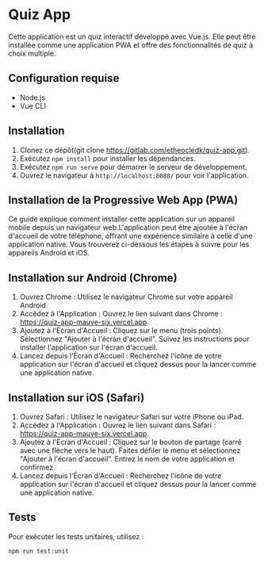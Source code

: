 # Quiz App

Cette application est un quiz interactif développé avec Vue.js. Elle peut être installée comme une application PWA et offre des fonctionnalités de quiz à choix multiple.

## Configuration requise

- Node.js
- Vue CLI

## Installation

1. Clonez ce dépôt(git clone https://gitlab.com/etheocledk/quiz-app.git).
2. Exécutez `npm install` pour installer les dépendances.
3. Exécutez `npm run serve` pour démarrer le serveur de développement.
4. Ouvrez le navigateur à `http://localhost:8080/` pour voir l'application.


## Installation de la Progressive Web App (PWA)

Ce guide explique comment installer cette application sur un appareil mobile depuis un navigateur web.L'application peut être ajoutée à l'écran d'accueil de votre téléphone, offrant une expérience similaire à celle d'une application native. Vous trouverez ci-dessous les étapes à suivre pour les appareils Android et iOS.

## Installation sur Android (Chrome)

1. Ouvrez Chrome : Utilisez le navigateur Chrome sur votre appareil Android.
2. Accédez à l'Application : Ouvrez le lien suivant dans Chrome : https://quiz-app-mauve-six.vercel.app.
3. Ajoutez à l'Écran d'Accueil :
        Cliquez sur le menu (trois points).
        Sélectionnez "Ajouter à l'écran d'accueil".
        Suivez les instructions pour installer l'application sur l'écran d'accueil.
4. Lancez depuis l'Écran d'Accueil : Recherchez l'icône de votre application sur l'écran d'accueil et cliquez dessus pour la lancer comme une application native.

## Installation sur iOS (Safari)

1. Ouvrez Safari : Utilisez le navigateur Safari sur votre iPhone ou iPad.
2. Accédez à l'Application : Ouvrez le lien suivant dans Safari : https://quiz-app-mauve-six.vercel.app.
3. Ajoutez à l'Écran d'Accueil :
        Cliquez sur le bouton de partage (carré avec une flèche vers le haut).
        Faites défiler le menu et sélectionnez "Ajouter à l'écran d'accueil".
        Entrez le nom de votre application et confirmez.
4. Lancez depuis l'Écran d'Accueil : Recherchez l'icône de votre application sur l'écran d'accueil et cliquez dessus pour la lancer comme une application native.


## Tests

Pour exécuter les tests unitaires, utilisez :

```bash
npm run test:unit
